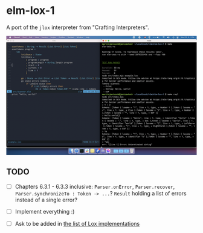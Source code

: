 # elm-lox-1

A port of the `jlox` interpreter from "Crafting Interpreters".

![Screenshot of it in action](./screenshot.png)

## TODO

- [ ] Chapters 6.3.1 - 6.3.3 inclusive: `Parser.onError`, `Parser.recover`, `Parser.synchronizeTo : Token -> ...`? `Result` holding a list of errors instead of a single error?

- [ ] Implement everything :)
- [ ] Ask to be added in [the list of Lox implementations](https://github.com/munificent/craftinginterpreters/wiki/Lox-implementations)
